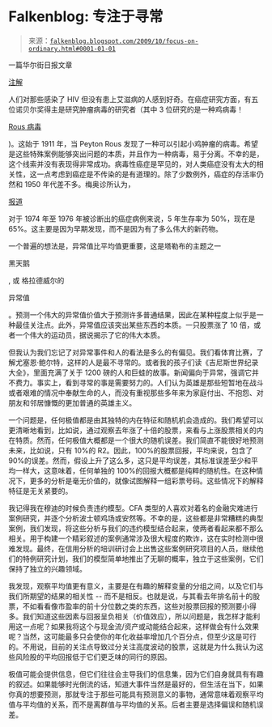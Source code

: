 <!--yml

类别: 未分类

日期：2024-05-12 21:46:09

-->

# Falkenblog: 专注于寻常

> 来源：[`falkenblog.blogspot.com/2009/10/focus-on-ordinary.html#0001-01-01`](http://falkenblog.blogspot.com/2009/10/focus-on-ordinary.html#0001-01-01)

一篇华尔街日报文章

[注解](http://online.wsj.com/article/SB125598658218294909.html)

人们对那些感染了 HIV 但没有患上艾滋病的人感到好奇。在癌症研究方面，有五位诺贝尔奖得主是研究肿瘤病毒的研究者（其中 3 位研究的是一种鸡病毒！

[Rous 病毒](http://users.rcn.com/jkimball.ma.ultranet/BiologyPages/R/RSV.html)

)。这始于 1911 年，当 Peyton Rous 发现了一种可以引起小鸡肿瘤的病毒。希望是这些特殊案例能够突出问题的本质，并且作为一种病毒，易于分离。不幸的是，这个线索并没有表现得非常成功。病毒性癌症是罕见的，对人类癌症没有太大的相关性，这一点考虑到癌症是不传染的是有道理的。除了少数例外，癌症的存活率仍然和 1950 年代差不多。梅奥诊所认为，

[报道](http://www.mayoclinic.org/news2006-mchi/3733.html)

对于 1974 年至 1976 年被诊断出的癌症病例来说，5 年生存率为 50%，现在是 65%。这主要是因为早期发现，而不是因为有了多么伟大的新药物。

一个普遍的想法是，异常值比平均值更重要，这是塔勒布的主题之一

黑天鹅

, 或 格拉德威尔的

异常值

。预测一个伟大的异常值价值大于预测许多普通结果，因此在某种程度上似乎是一种最佳关注点。此外，异常值应该突出某些东西的本质。一只股票涨了 10 倍，或者一个伟大的运动员，据说揭示了它的伟大本质。

但我认为我们忘记了对异常事件和人的看法是多么的有偏见。我们看体育比赛，了解尤塞恩·鲍尔特，这样的人是最不寻常的。或者我的孩子们读《吉尼斯世界纪录大全》，里面充满了关于 1200 磅的人和巨蛙的故事。新闻偏向于异常，强调它并不费力。事实上，看到寻常的事是需要努力的。人们认为英雄是那些短暂地在战斗或者艰难的情况中奉献生命的人，而没有重视那些多年来为家庭付出、不抱怨、对朋友和邻居慷慨的更加普通的英雄主义。

一个问题是，任何极值都是由其独特的内在特征和随机机会造成的。我们希望可以更清晰地看到，比如说，通过观察去年涨了十倍的股票，来看与上涨股票相关的内在特质。然而，任何极值大概都是一个很大的随机误差。我们简直不能很好地预测未来，比如说，只有 10%的 R2。因此，100%的股票回报，平均来说，包含了 90%的误差。然而，假设上升了这么多，这只是平均误差，其标准误差至少和平均一样大，这意味着，任何单独的 100%的回报大概都是纯粹的随机性。在这种情况下，更多的分析是毫无价值的，就像试图解释一组彩票号码。这些情况下的解释特征是无关紧要的。

我记得我在穆迪的时候负责违约模型。CFA 类型的人喜欢对着名的金融灾难进行案例研究，并逐个分析波士顿鸡场或安然等。不幸的是，这些都是非常糟糕的典型案例，我们发现，将这些分析与我们的违约模型结合起来，使两者看起来都不那么相关。用于构建一个精彩叙述的案例通常涉及很大程度的欺诈，这在实时检测中很难发现。最终，在信用分析的培训研讨会上出售这些案例研究项目的人员，继续他们的特例研究计划，我们的模型简单地推出了无聊的概率，独立于这些案例，它们保持了独立的兴趣领域。

我发现，观察平均值更有意义，主要是在有趣的解释变量的分组之间，以及它们与我们所期望的结果的相关性 -- 而不是相反。也就是说，与其看去年排名前十的股票，不如看看像市盈率的前十分位数之类的东西，这些对股票回报的预测要小得多。我们知道这些因素与回报呈负相关（价值效应），所以问题是，我怎样才能利用这一点呢？如果我将这个与现金流/资产或动能结合起来，这样做会有什么效果呢？当然，这可能最多只会使你的年化收益率增加几个百分点，但至少这是可行的。不用说，目前的关注点导致过分关注高度波动的股票，这就是为什么我认为这些风险股的平均回报低于它们更乏味的同行的原因。

极值可能会提供信息，但它们往往会主导我们的信息集，因为它们自身就具有有趣的叙述。如果能够时光倒流的话，知道大事件当然是最好的，但生活在当下，如果你真的想要预测，那就专注于那些可能具有预测意义的事物，通常意味着观察平均值与平均值的关系，而不是离群值与平均值的关系。后者主要是选择偏误和随机误差。
